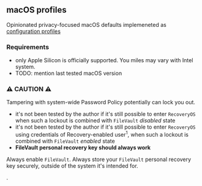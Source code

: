 ## macOS profiles

Opinionated privacy-focused macOS defaults implemeneted as [configuration profiles](https://support.apple.com/en-hk/guide/mac-help/mh35561/mac)

### Requirements

- only Apple Silicon is officially supported. You miles may vary with Intel system.
- TODO: mention last tested macOS version

### ⚠️ CAUTION ⚠️

Tampering with system-wide Password Policy potentially can lock you out. 

- it's not been tested by the author if it's still possible to enter `RecoveryOS` when such a lockout is combined with `FileVault` _disabled_ state
- it's not been tested by the author if it's still possible to enter `RecoveryOS` using credentials of Recovery-enabled user<sup>1</sup>,
  when such a lockout is combined with `FileVault` _enabled_ state
- __FileVault personal recovery key should always work__

Always enable `FileVault`. Always store your `FileVault` personal recovery key securely, outside of the system it's intended for.

.

